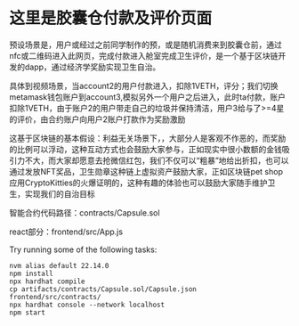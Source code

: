 # 这里是胶囊仓付款及评价页面
 预设场景是，用户或经过之前同学制作的预，或是随机消费来到胶囊仓前，通过nfc或二维码进入此网页，完成付款进入舱室完成卫生评价，是一个基于区块链开发的dapp，通过经济学奖励实现卫生自治。

 具体到视频场景，当account2的用户付款进入，扣除1VETH，评分；我们切换metamask钱包账户到account3,模拟另外一个用户之后进入，此时ta付款，账户扣除1VETH，由于账户2的用户带走自己的垃圾并保持清洁，用户3给与了>=4星的评价，由合约账户向用户2账户打款作为奖励激励

 这基于区块链的基本假设：利益无关场景下，，大部分人是客观不作恶的，而奖励的比例可以浮动，这种互动方式也会鼓励大家参与，正如现实中很小数额的金钱吸引力不大，而大家却愿意去抢微信红包，我们不仅可以“粗暴”地给出折扣，也可以通过发放NFT奖品，卫生勋章这种链上虚拟资产鼓励大家，正如区块链pet shop应用CryptoKitties的火爆证明的，这种有趣的体验也可以鼓励大家随手维护卫生，实现我们的自治目标


智能合约代码路径：contracts/Capsule.sol

react部分：frontend/src/App.js

Try running some of the following tasks:

```shell
nvm alias default 22.14.0
npm install
npx hardhat compile
cp artifacts/contracts/Capsule.sol/Capsule.json frontend/src/contracts/
npx hardhat console --network localhost
npm start
```
